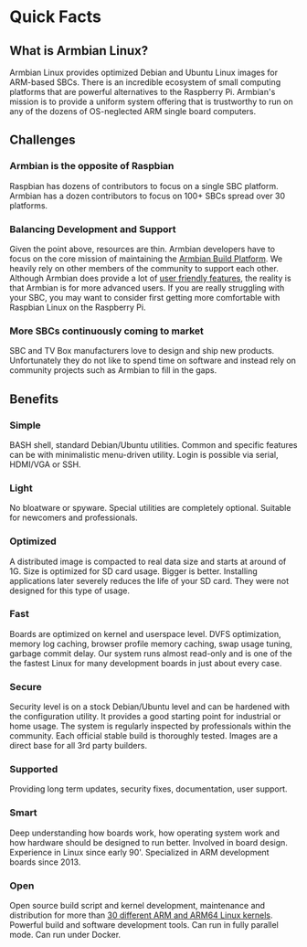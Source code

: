 # Quick Facts

## What is Armbian Linux?

Armbian Linux provides optimized Debian and Ubuntu Linux images for ARM-based SBCs. There is an incredible ecosystem of small computing platforms that are powerful alternatives to the Raspberry Pi. Armbian's mission is to provide a uniform system offering that is trustworthy to run on any of the dozens of OS-neglected ARM single board computers.

## Challenges

### Armbian is the opposite of Raspbian

Raspbian has dozens of contributors to focus on a single SBC platform. Armbian has a dozen contributors to focus on 100+ SBCs spread over 30 platforms.

### Balancing Development and Support

Given the point above, resources are thin. Armbian developers have to focus on the core mission of maintaining the [Armbian Build Platform](https://github.com/armbian/build). We heavily rely on other members of the community to support each other.  Although Armbian does provide a lot of [user friendly features](https://github.com/armbian/config), the reality is that Armbian is for more advanced users. If you are really struggling with your SBC, you may want to consider first getting more comfortable with Raspbian Linux on the Raspberry Pi.  

### More SBCs continuously coming to market

SBC and TV Box manufacturers love to design and ship new products. Unfortunately they do not like to spend time on software and instead rely on community projects such as Armbian to fill in the gaps.

## Benefits

### Simple

BASH shell, standard Debian/Ubuntu utilities. Common and specific features can be with minimalistic menu-driven utility. Login is possible via serial, HDMI/VGA or SSH. 

### Light

No bloatware or spyware. Special utilities are completely optional. Suitable for newcomers and professionals. 

### Optimized

A distributed image is compacted to real data size and starts at around of 1G. Size is optimized for SD card usage. Bigger is better. Installing applications later severely reduces the life of your SD card. They were not designed for this type of usage.

### Fast

Boards are optimized on kernel and userspace level. DVFS optimization, memory log caching, browser profile memory caching, swap usage tuning, garbage commit delay. Our system runs almost read-only and is one of the the fastest Linux for many development boards in just about every case.

### Secure

Security level is on a stock Debian/Ubuntu level and can be hardened with the configuration utility. It provides a good starting point for industrial or home usage. The system is regularly inspected by professionals within the community. Each official stable build is thoroughly tested. Images are a direct base for all 3rd party builders.

### Supported

Providing long term updates, security fixes, documentation, user support.

### Smart

Deep understanding how boards work, how operating system work and how hardware should be designed to run better. Involved in board design. Experience in Linux since early 90'. Specialized in ARM development boards since 2013. 

### Open

Open source build script and kernel development, maintenance and distribution for more than [30 different ARM and ARM64 Linux kernels](https://www.armbian.com/kernel/). Powerful build and software development tools. Can run in fully parallel mode. Can run under Docker.
